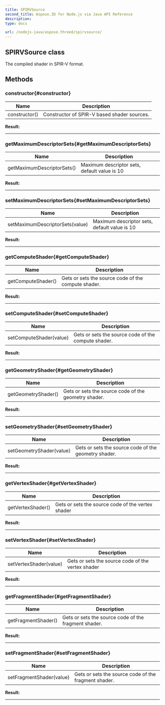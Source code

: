 ```yaml
---
title: SPIRVSource 
second_title: Aspose.3D for Node.js via Java API Reference
description: 
type: docs

url: /nodejs-java/aspose.threed/spirvsource/
---
```

## SPIRVSource class

  The compiled shader in SPIR-V format.


## Methods

### constructor{#constructor}

| Name | Description |
| --- | --- |
| constructor() | Constructor of SPIR-V based shader sources. | 

 **Result:**



---


### getMaximumDescriptorSets{#getMaximumDescriptorSets}

| Name | Description |
| --- | --- |
| getMaximumDescriptorSets() | Maximum descriptor sets, default value is 10 | 

 **Result:**



---


### setMaximumDescriptorSets{#setMaximumDescriptorSets}

| Name | Description |
| --- | --- |
| setMaximumDescriptorSets(value) | Maximum descriptor sets, default value is 10 | 

 **Result:**



---


### getComputeShader{#getComputeShader}

| Name | Description |
| --- | --- |
| getComputeShader() | Gets or sets the source code of the compute shader. | 

 **Result:**



---


### setComputeShader{#setComputeShader}

| Name | Description |
| --- | --- |
| setComputeShader(value) | Gets or sets the source code of the compute shader. | 

 **Result:**



---


### getGeometryShader{#getGeometryShader}

| Name | Description |
| --- | --- |
| getGeometryShader() | Gets or sets the source code of the geometry shader. | 

 **Result:**



---


### setGeometryShader{#setGeometryShader}

| Name | Description |
| --- | --- |
| setGeometryShader(value) | Gets or sets the source code of the geometry shader. | 

 **Result:**



---


### getVertexShader{#getVertexShader}

| Name | Description |
| --- | --- |
| getVertexShader() | Gets or sets the source code of the vertex shader | 

 **Result:**



---


### setVertexShader{#setVertexShader}

| Name | Description |
| --- | --- |
| setVertexShader(value) | Gets or sets the source code of the vertex shader | 

 **Result:**



---


### getFragmentShader{#getFragmentShader}

| Name | Description |
| --- | --- |
| getFragmentShader() | Gets or sets the source code of the fragment shader. | 

 **Result:**



---


### setFragmentShader{#setFragmentShader}

| Name | Description |
| --- | --- |
| setFragmentShader(value) | Gets or sets the source code of the fragment shader. | 

 **Result:**



---



